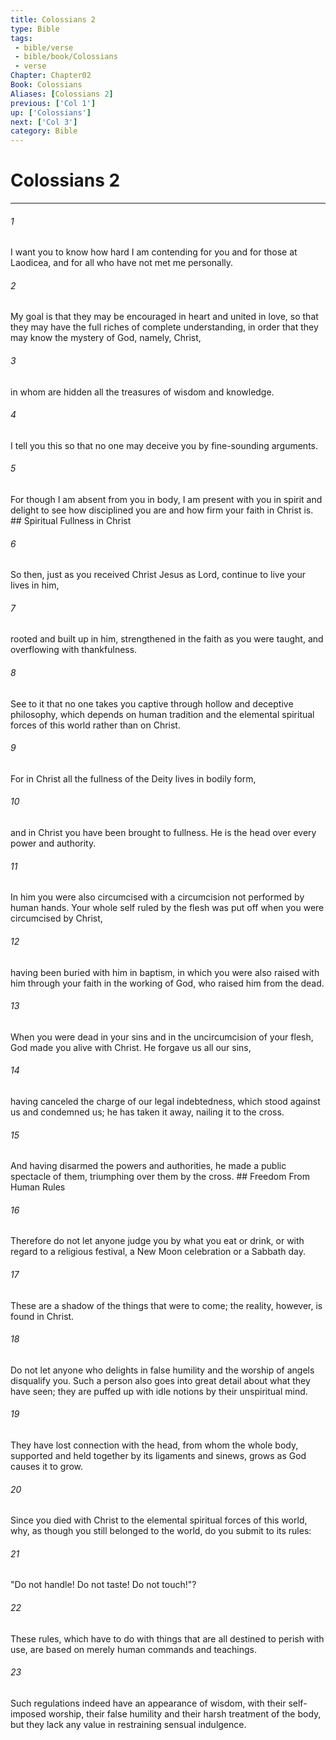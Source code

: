 ```yaml
---
title: Colossians 2
type: Bible
tags:
 - bible/verse
 - bible/book/Colossians
 - verse
Chapter: Chapter02
Book: Colossians
Aliases: [Colossians 2]
previous: ['Col 1']
up: ['Colossians']
next: ['Col 3']
category: Bible
---
```

# Colossians 2

***


###### 1 
I want you to know how hard I am contending for you and for those at Laodicea, and for all who have not met me personally. 

###### 2 
My goal is that they may be encouraged in heart and united in love, so that they may have the full riches of complete understanding, in order that they may know the mystery of God, namely, Christ, 

###### 3 
in whom are hidden all the treasures of wisdom and knowledge. 

###### 4 
I tell you this so that no one may deceive you by fine-sounding arguments. 

###### 5 
For though I am absent from you in body, I am present with you in spirit and delight to see how disciplined you are and how firm your faith in Christ is. ## Spiritual Fullness in Christ 

###### 6 
So then, just as you received Christ Jesus as Lord, continue to live your lives in him, 

###### 7 
rooted and built up in him, strengthened in the faith as you were taught, and overflowing with thankfulness. 

###### 8 
See to it that no one takes you captive through hollow and deceptive philosophy, which depends on human tradition and the elemental spiritual forces of this world rather than on Christ. 

###### 9 
For in Christ all the fullness of the Deity lives in bodily form, 

###### 10 
and in Christ you have been brought to fullness. He is the head over every power and authority. 

###### 11 
In him you were also circumcised with a circumcision not performed by human hands. Your whole self ruled by the flesh was put off when you were circumcised by Christ, 

###### 12 
having been buried with him in baptism, in which you were also raised with him through your faith in the working of God, who raised him from the dead. 

###### 13 
When you were dead in your sins and in the uncircumcision of your flesh, God made you alive with Christ. He forgave us all our sins, 

###### 14 
having canceled the charge of our legal indebtedness, which stood against us and condemned us; he has taken it away, nailing it to the cross. 

###### 15 
And having disarmed the powers and authorities, he made a public spectacle of them, triumphing over them by the cross. ## Freedom From Human Rules 

###### 16 
Therefore do not let anyone judge you by what you eat or drink, or with regard to a religious festival, a New Moon celebration or a Sabbath day. 

###### 17 
These are a shadow of the things that were to come; the reality, however, is found in Christ. 

###### 18 
Do not let anyone who delights in false humility and the worship of angels disqualify you. Such a person also goes into great detail about what they have seen; they are puffed up with idle notions by their unspiritual mind. 

###### 19 
They have lost connection with the head, from whom the whole body, supported and held together by its ligaments and sinews, grows as God causes it to grow. 

###### 20 
Since you died with Christ to the elemental spiritual forces of this world, why, as though you still belonged to the world, do you submit to its rules: 

###### 21 
"Do not handle! Do not taste! Do not touch!"? 

###### 22 
These rules, which have to do with things that are all destined to perish with use, are based on merely human commands and teachings. 

###### 23 
Such regulations indeed have an appearance of wisdom, with their self-imposed worship, their false humility and their harsh treatment of the body, but they lack any value in restraining sensual indulgence. 
